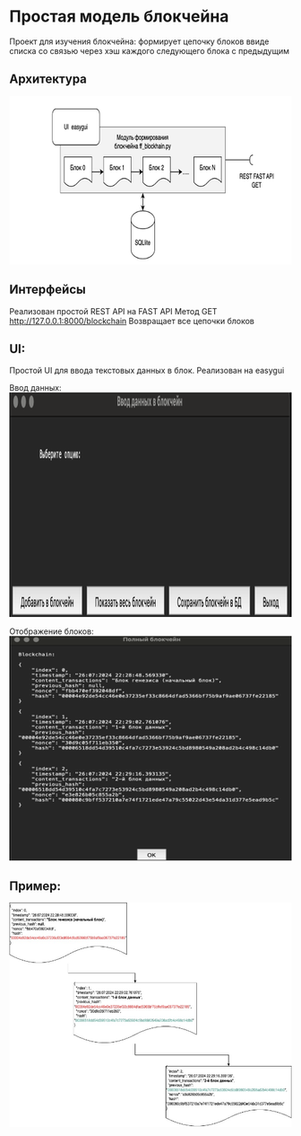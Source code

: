 # Простая модель блокчейна

Проект для изучения блокчейна: 
формирует цепочку блоков ввиде списка со связью через хэш каждого следующего блока с предыдущим

## Архитектура
<img src= "/block4/funcoin/funcoin/arch.png" width = "800" height = "300" > 

## Интерфейсы
Реализован простой REST API на FAST API
Метод GET http://127.0.0.1:8000/blockchain
Возвращает все цепочки блоков

## UI:
Простой UI для ввода текстовых данных в блок.
Реализован на easygui

Ввод данных:
<img src= "block4/funcoin/funcoin/UI1.png" width = "600" height = "400" > 

Отображение блоков:
<img src= "block4/funcoin/funcoin/UI2.png" width = "600" height = "400" > 

## Пример:
<img src= "block4/funcoin/funcoin/block_diag.jpg" width = "600" height = "400" > 


